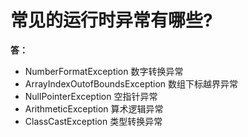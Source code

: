 # 常见的运行时异常有哪些?

**答：**

- NumberFormatException 数字转换异常
- ArrayIndexOutofBoundsException 数组下标越界异常
- NullPointerException 空指针异常
- ArithmeticException 算术逻辑异常
- ClassCastException 类型转换异常
